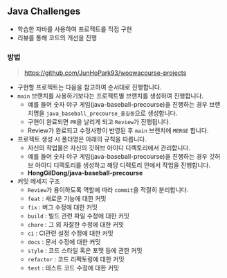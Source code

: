 ## Java Challenges

- 학습한 자바를 사용하여 프로젝트를 직접 구현
- 리뷰를 통해 코드의 개선을 진행

### 방법

> https://github.com/JunHoPark93/woowacourse-projects

- 구현할 프로젝트는 다음을 참고하여 순서대로 진행합니다.
- `main` 브랜치를 사용하기보다는 프로젝트별 브랜치를 생성하여 진행합니다.
    - 예를 들어 숫자 야구 게임(java-baseball-precourse)을 진행하는 경우 브랜치명을 `java_baseball_precourse_홍길동`으로 생성합니다.
    - 구현이 완료되면 `PR`을 날리게 되고 `Review`가 진행됩니다.
    - Review가 완료되고 수정사항이 반영된 후 `main` 브랜치에 `MERGE` 합니다.
- 프로젝트 생성 시 폴더명은 아래의 규칙을 따릅니다.
    - 자신의 작업물은 자신의 깃허브 아이디 디렉토리에서 관리합니다.
    - 예를 들어 숫자 야구 게임(java-baseball-precourse)을 진행하는 경우 깃허브 아이디 디렉토리를 생성하고 해당 디렉토리 안에서 작업을 진행합니다.
    - **HongGilDong/java-baseball-precourse**
- 커밋 메세지 구조
    - `Review`가 용이하도록 역할에 따라 `commit`을 적절히 분리합니다.
    - `feat` : 새로운 기능에 대한 커밋
    - `fix` : 버그 수정에 대한 커밋
    - `build` : 빌드 관련 파일 수정에 대한 커밋
    - `chore` : 그 외 자잘한 수정에 대한 커밋
    - `ci` : CI관련 설정 수정에 대한 커밋
    - `docs` : 문서 수정에 대한 커밋
    - `style` : 코드 스타일 혹은 포맷 등에 관한 커밋
    - `refactor` :  코드 리팩토링에 대한 커밋
    - `test` : 테스트 코드 수정에 대한 커밋